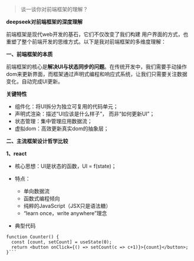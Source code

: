 > 谈一谈你对前端框架的理解？

**deepseek对前端框架的深度理解**

前端框架是现代web开发的基石，它们不仅改变了我们构建 用户界面的方式，也重塑了整个前端开发的思维方式。以下是我对前端框架的多维度理解：

**一、前端框架的本质**

前端框架的核心是**解决UI与状态同步的问题**。在传统开发中，我们需要手动操作dom来更新界面，而框架通过声明式编程和响应式系统，让我们只需要关注数据变化，自动完成UI更新。

**关键特性**
- 组件化：将UI拆分为独立可复用的代码单元；
- 声明式渲染：描述“UI应该是什么样子”， 而非“如何更新UI”；
- 状态管理：集中管理应用数据流；
- 虚拟dom：高效更新真实dom的抽象层；

**二、主流框架设计哲学比较**

**1、react**

- 核心思想：UI是状态的函数，UI = f(state)；
- 特点：
   - 单向数据流
   - 函数式编程倾向
   - 纯粹的JavaScript（JSX只是语法糖）
   - “learn once，write anywhere”理念
 
- 典型代码
```
function Counter() {
  const [count, setCount] = useState(0);
  return <button onClick={() => setCount(c => c+1)}>{count}</button>;
}```
